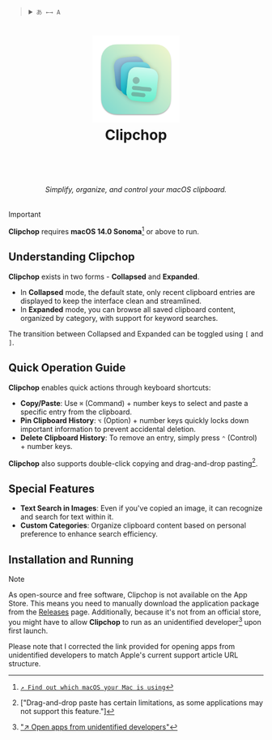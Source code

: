 <blockquote>
  <details>
    <summary>
      <code>あ ←→ A</code>
    </summary>
    <!--Head-->
    &emsp;&ensp;<sub><b>Clipchop</b> supports the following languages. <a href="/Docs/ADD_A_LOCALIZATION.md"><code>↗ Add a localization</code></a></sub>
    <br />
    <!--Body-->
    <br />
    &emsp;&ensp;English
    <br />
    &emsp;&ensp;<a href="/Docs/简体中文.md">简体中文</a>
  </details>
</blockquote>

# <p align="center"><img width="172" src="/Clipchop/Assets.xcassets/AppIcon/AppIcon-Stable.appiconset/icon_512x512%402x.png?raw=true" /><br />Clipchop</p><br />

###### <p align="center">Simplify, organize, and control your macOS clipboard.</p>

> [!IMPORTANT]
> **Clipchop** requires **macOS 14.0 Sonoma**[^check_your_macos_version] or above to run.

> [^check_your_macos_version]: [`↗ Find out which macOS your Mac is using`](https://support.apple.com/en-us/HT201260)

## Understanding Clipchop

**Clipchop** exists in two forms - **Collapsed** and **Expanded**.

- In **Collapsed** mode, the default state, only recent clipboard entries are displayed to keep the interface clean and streamlined.
- In **Expanded** mode, you can browse all saved clipboard content, organized by category, with support for keyword searches.

The transition between Collapsed and Expanded can be toggled using `[` and `]`.

## Quick Operation Guide

**Clipchop** enables quick actions through keyboard shortcuts:

- **Copy/Paste**: Use `⌘` (Command) + number keys to select and paste a specific entry from the clipboard.
- **Pin Clipboard History**: `⌥` (Option) + number keys quickly locks down important information to prevent accidental deletion.
- **Delete Clipboard History**: To remove an entry, simply press `⌃` (Control) + number keys.

**Clipchop** also supports double-click copying and drag-and-drop pasting[^drag_copy].

[^drag_copy]: ["Drag-and-drop paste has certain limitations, as some applications may not support this feature."]

## Special Features

- **Text Search in Images**: Even if you've copied an image, it can recognize and search for text within it.
- **Custom Categories**: Organize clipboard content based on personal preference to enhance search efficiency.

## Installation and Running

> [!NOTE]
> As open-source and free software, Clipchop is not available on the App Store. This means you need to manually download the application package from the [Releases](https://github.com/Cement-Labs/Clipchop/releases) page. Additionally, because it's not from an official store, you might have to allow **Clipchop** to run as an unidentified developer[^open_as_unidentified] upon first launch.

[^open_as_unidentified]: ["↗ Open apps from unidentified developers"](https://support.apple.com/en-us/HT202491) 

Please note that I corrected the link provided for opening apps from unidentified developers to match Apple's current support article URL structure.